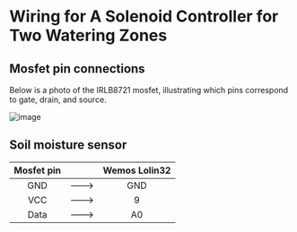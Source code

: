 #  Wiring for A Solenoid Controller for Two Watering Zones

## Mosfet pin connections
Below is a photo of the IRLB8721 mosfet, illustrating which pins correspond to gate, drain, and source.

![image](https://github.com/user-attachments/assets/2a016928-8389-4716-b39c-6293ca436a62)


## Soil moisture sensor
| Mosfet pin     |      |  Wemos Lolin32   |
| :---:          |:---: |  :---:          |
| GND            | ---> |  GND            |
| VCC            | ---> |  9             |
| Data           | ---> |  A0             |
